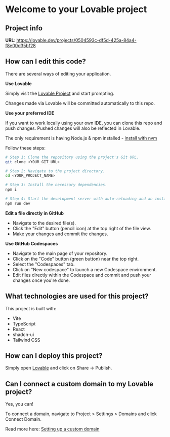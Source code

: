 # Welcome to your Lovable project

## Project info

**URL**: https://lovable.dev/projects/0504593c-df5d-425a-84a4-f8e00d35bf28

## How can I edit this code?

There are several ways of editing your application.

**Use Lovable**

Simply visit the [Lovable Project](https://lovable.dev/projects/0504593c-df5d-425a-84a4-f8e00d35bf28) and start prompting.

Changes made via Lovable will be committed automatically to this repo.

**Use your preferred IDE**

If you want to work locally using your own IDE, you can clone this repo and push changes. Pushed changes will also be reflected in Lovable.

The only requirement is having Node.js & npm installed - [install with nvm](https://github.com/nvm-sh/nvm#installing-and-updating)

Follow these steps:

```sh
# Step 1: Clone the repository using the project's Git URL.
git clone <YOUR_GIT_URL>

# Step 2: Navigate to the project directory.
cd <YOUR_PROJECT_NAME>

# Step 3: Install the necessary dependencies.
npm i

# Step 4: Start the development server with auto-reloading and an instant preview.
npm run dev
```

**Edit a file directly in GitHub**

- Navigate to the desired file(s).
- Click the "Edit" button (pencil icon) at the top right of the file view.
- Make your changes and commit the changes.

**Use GitHub Codespaces**

- Navigate to the main page of your repository.
- Click on the "Code" button (green button) near the top right.
- Select the "Codespaces" tab.
- Click on "New codespace" to launch a new Codespace environment.
- Edit files directly within the Codespace and commit and push your changes once you're done.

## What technologies are used for this project?

This project is built with:   

- Vite 
- TypeScript
- React
- shadcn-ui
- Tailwind CSS

## How can I deploy this project?

Simply open [Lovable](https://lovable.dev/projects/0504593c-df5d-425a-84a4-f8e00d35bf28) and click on Share -> Publish.

## Can I connect a custom domain to my Lovable project?

Yes, you can!

To connect a domain, navigate to Project > Settings > Domains and click Connect Domain.

Read more here: [Setting up a custom domain](https://docs.lovable.dev/tips-tricks/custom-domain#step-by-step-guide)
